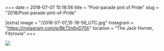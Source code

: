 +++
date = 2018-07-07 15:18:56
title = "Post-parade pint of Pride"
slug = "2018/Post-parade-pint-of-Pride"

[extra]
image = "/2018-07-07_15-18-56_UTC.jpg"
instagram = "https://instagram.com/p/Bk72n6vD70h"
location = "The Jack Horner, Fitzrovia"
+++

<img src="/2018-07-07_15-18-56_UTC.jpg" />
